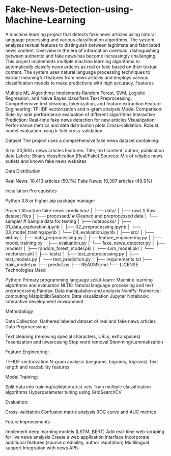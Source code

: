 # Fake-News-Detection-using-Machine-Learning

A machine learning project that detects fake news articles using natural language processing and various classification algorithms. The system analyzes textual features to distinguish between legitimate and fabricated news content.
Overview
In the era of information overload, distinguishing between authentic and fake news has become increasingly challenging. This project implements multiple machine learning algorithms to automatically classify news articles as real or fake based on their textual content.
The system uses natural language processing techniques to extract meaningful features from news articles and employs various classification models to make predictions with high accuracy.
Features

Multiple ML Algorithms: Implements Random Forest, SVM, Logistic Regression, and Naive Bayes classifiers
Text Preprocessing: Comprehensive text cleaning, tokenization, and feature extraction
Feature Engineering: TF-IDF vectorization and n-gram analysis
Model Comparison: Side-by-side performance evaluation of different algorithms
Interactive Prediction: Real-time fake news detection for new articles
Visualization: Performance metrics and data distribution plots
Cross-validation: Robust model evaluation using k-fold cross-validation

Dataset
The project uses a comprehensive fake news dataset containing:

Size: 20,800+ news articles
Features: Title, text content, author, publication date
Labels: Binary classification (Real/Fake)
Sources: Mix of reliable news outlets and known fake news websites

Data Distribution

Real News: 10,413 articles (50.1%)
Fake News: 10,387 articles (49.9%)

Installation
Prerequisites

Python 3.8 or higher
pip package manager

Project Structure
fake-news-prediction/
│
├── data/
│   ├── raw/                    # Raw dataset files
│   ├── processed/              # Cleaned and preprocessed data
│   └── sample/                 # Sample data for testing
│
├── notebooks/
│   ├── 01_data_exploration.ipynb
│   ├── 02_preprocessing.ipynb
│   ├── 03_model_training.ipynb
│   └── 04_evaluation.ipynb
│
├── src/
│   ├── __init__.py
│   ├── data_preprocessing.py
│   ├── feature_engineering.py
│   ├── model_training.py
│   ├── evaluation.py
│   └── fake_news_detector.py
│
├── models/
│   ├── random_forest_model.pkl
│   ├── svm_model.pkl
│   └── vectorizer.pkl
│
├── tests/
│   ├── test_preprocessing.py
│   ├── test_models.py
│   └── test_prediction.py
│
├── requirements.txt
├── train_model.py
├── predict.py
├── README.md
└── LICENSE
Technologies Used

Python: Primary programming language
scikit-learn: Machine learning algorithms and evaluation
NLTK: Natural language processing and text preprocessing
Pandas: Data manipulation and analysis
NumPy: Numerical computing
Matplotlib/Seaborn: Data visualization
Jupyter Notebook: Interactive development environment

Methodology

Data Collection: Gathered labeled dataset of real and fake news articles
Data Preprocessing:

Text cleaning (removing special characters, URLs, extra spaces)
Tokenization and lowercasing
Stop word removal
Stemming/Lemmatization


Feature Engineering:

TF-IDF vectorization
N-gram analysis (unigrams, bigrams, trigrams)
Text length and readability features


Model Training:

Split data into training/validation/test sets
Train multiple classification algorithms
Hyperparameter tuning using GridSearchCV


Evaluation:

Cross-validation
Confusion matrix analysis
ROC curve and AUC metrics



Future Improvements

 Implement deep learning models (LSTM, BERT)
 Add real-time web scraping for live news analysis
 Create a web application interface
 Incorporate additional features (source credibility, author reputation)
 Multilingual support
 Integration with news APIs
